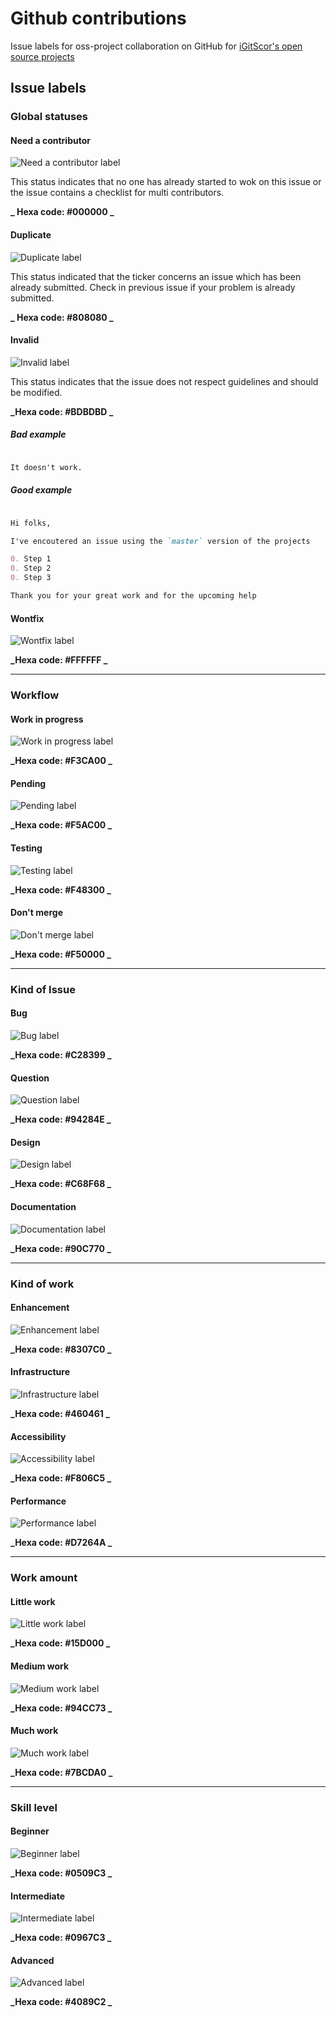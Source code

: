 # Github contributions

Issue labels for oss-project collaboration on GitHub for [iGitScor's open source projects](https://github.com/iGitScor?tab=repositories)

## Issue labels

### Global statuses

#### Need a contributor

![Need a contributor label](img/global-statuses/black.png "Need a contributor")

This status indicates that no one has already started to wok on this issue or the issue contains a checklist for multi contributors.

**_ Hexa code: #000000 _**

#### Duplicate

![Duplicate label](img/global-statuses/gray.png "Duplicate")

This status indicated that the ticker concerns an issue which has been already submitted. Check in previous issue if your problem is already submitted.

**_ Hexa code: #808080 _**

#### Invalid

![Invalid label](img/global-statuses/silver.png "Invalid")

This status indicates that the issue does not respect guidelines and should be modified.

**_Hexa code: #BDBDBD _**

##### Bad example

```md

It doesn't work.

```

##### Good example

```md

Hi folks,

I've encoutered an issue using the `master` version of the projects

0. Step 1
0. Step 2
0. Step 3

Thank you for your great work and for the upcoming help

```

#### Wontfix

![Wontfix label](img/global-statuses/white.png "Wontfix")

**_Hexa code: #FFFFFF _**

____

### Workflow

#### Work in progress

![Work in progress label](img/workflow/yellow.png "Work in progress")

**_Hexa code: #F3CA00 _**

#### Pending

![Pending label](img/workflow/gold.png "Pending")

**_Hexa code: #F5AC00 _**

#### Testing

![Testing label](img/workflow/orange.png "Testing")

**_Hexa code: #F48300 _**

#### Don't merge

![Don't merge label](img/workflow/red.png "Don't merge")

**_Hexa code: #F50000 _**

____

### Kind of Issue

#### Bug

![Bug label](img/kind-issue/lilac.png "Bug")

**_Hexa code: #C28399 _**

#### Question

![Question label](img/kind-issue/mauve.png "Question")

**_Hexa code: #94284E _**

#### Design

![Design label](img/kind-issue/tan.png "Design")

**_Hexa code: #C68F68 _**

#### Documentation

![Documentation label](img/kind-issue/mint.png "Documentation")

**_Hexa code: #90C770 _**

____

### Kind of work

#### Enhancement

![Enhancement label](img/kind-work/purple.png "Enhancement")

**_Hexa code: #8307C0 _**

#### Infrastructure

![Infrastructure label](img/kind-work/indigo.png "Infrastructure")

**_Hexa code: #460461 _**

#### Accessibility

![Accessibility label](img/kind-work/magenta.png "Accessibility")

**_Hexa code: #F806C5 _**

#### Performance

![Performance label](img/kind-work/cherry.png "Performance")

**_Hexa code: #D7264A _**

____

### Work amount

#### Little work

![Little work label](img/work-amount/green.png "Little work")

**_Hexa code: #15D000 _**

#### Medium work

![Medium work label](img/work-amount/lime.png "Medium work")

**_Hexa code: #94CC73 _**

####  Much work

![Much work label](img/work-amount/aqua.png "Much work")

**_Hexa code: #7BCDA0 _**

____

### Skill level

#### Beginner

![Beginner label](img/skill-level/blue.png "Beginner")

**_Hexa code: #0509C3 _**

#### Intermediate

![Intermediate label](img/skill-level/blue2.png "Intermediate")

**_Hexa code: #0967C3 _**

#### Advanced

![Advanced label](img/skill-level/azure.png "Advanced")

**_Hexa code: #4089C2 _**
